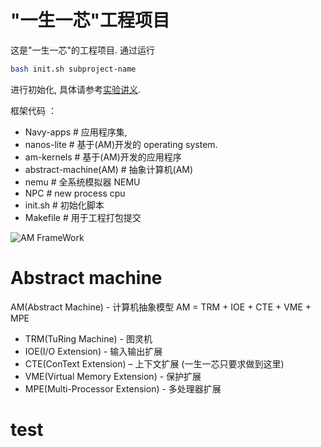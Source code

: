 # "一生一芯"工程项目

这是"一生一芯"的工程项目. 通过运行
```bash
bash init.sh subproject-name
```
进行初始化, 具体请参考[实验讲义][lecture note].

[lecture note]: https://docs.ysyx.org/schedule.html

框架代码 ：
- Navy-apps                 # 应用程序集, 
- nanos-lite                # 基于(AM)开发的 operating  system.
- am-kernels                # 基于(AM)开发的应用程序 
- abstract-machine(AM)      # 抽象计算机(AM)
- nemu                      # 全系统模拟器 NEMU
- NPC                       # new process cpu
- init.sh                   # 初始化脚本
- Makefile                  # 用于工程打包提交




![AM FrameWork](./Slides%26Image/image/abstract-machine-framwork.jpg)

# Abstract machine 
AM(Abstract Machine) - 计算机抽象模型
AM = TRM + IOE + CTE + VME + MPE 
- TRM(TuRing Machine) - 图灵机 
- IOE(I/O Extension) - 输入输出扩展 
- CTE(ConText Extension) – 上下文扩展 (一生一芯只要求做到这里) 
- VME(Virtual Memory Extension) - 保护扩展 
- MPE(Multi-Processor Extension) - 多处理器扩展

# test
